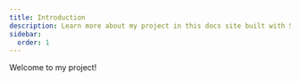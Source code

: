 ```yaml
---
title: Introduction
description: Learn more about my project in this docs site built with Starlight.
sidebar:
  order: 1  
---
```


Welcome to my project!